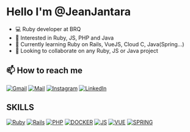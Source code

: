 # Hello I'm @JeanJantara

- 💻 Ruby developer at BRQ
- 👀 Interested in Ruby, JS, PHP and Java
- 🌱 Currently learning Ruby on Rails, VueJS, Cloud C, Java(Spring...)
- 💞️ Looking to collaborate on any Ruby, JS or Java project

## 📫 How to reach me 
[![Gmail](https://img.shields.io/badge/gmail-jeanjantara@gmail.com-dfdfdf.svg?&style=for-the-badge&logo=gmail)](mailto:jeanjantara@gmail.com)
[![Mail](https://img.shields.io/badge/email-jantara@brq.com-dfdfdf.svg?&style=for-the-badge)](mailto:jantara@brq.com)
[![Instagram](https://img.shields.io/badge/instagram-jean.jantara-dd247b.svg?&style=for-the-badge&logo=instagram)](https://www.instagram.com/jean.jantara/)
[![LinkedIn](https://img.shields.io/badge/linkedin-jantara-1da1f2.svg?&style=for-the-badge&logo=linkedin)](https://uk.linkedin.com/in/jantara/)

## SKILLS
[![Ruby](https://img.shields.io/badge/Ruby-CC342D.svg?&style=for-the-badge&logo=ruby&logoColor=white)](https://www.ruby-lang.org/pt/)
[![Rails](https://img.shields.io/badge/Rails-CC0000.svg?&style=for-the-badge&logo=rubyonrails&logoColor=white)](https://rubyonrails.org/)
[![PHP](https://img.shields.io/badge/PHP-777BB4.svg?&style=for-the-badge&logo=php&logoColor=white)](https://www.php.net/)
[![DOCKER](https://img.shields.io/badge/Docker-2496ED.svg?&style=for-the-badge&logo=docker&logoColor=white)](https://www.docker.com/)
[![JS](https://img.shields.io/badge/JS-F7DF1E.svg?&style=for-the-badge&logo=javascript&logoColor=white)](#)
[![VUE](https://img.shields.io/badge/Vue-4FC08D.svg?&style=for-the-badge&logo=vue.js&logoColor=white)](https://vuejs.org/)
[![SPRING](https://img.shields.io/badge/Spring-6DB33F?style=for-the-badge&logo=spring&logoColor=white)](https://spring.io/)

